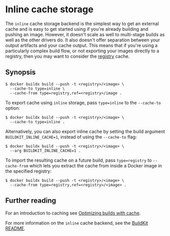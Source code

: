 # Inline cache storage

The `inline` cache storage backend is the simplest way to get an external cache
and is easy to get started using if you're already building and pushing an
image. However, it doesn't scale as well to multi-stage builds as well as the
other drivers do. It also doesn't offer separation between your output artifacts
and your cache output. This means that if you're using a particularly complex
build flow, or not exporting your images directly to a registry, then you may
want to consider the [registry](./registry.md) cache.

## Synopsis

```console
$ docker buildx build --push -t <registry>/<image> \
  --cache-to type=inline \
  --cache-from type=registry,ref=<registry>/image .
```

To export cache using `inline` storage, pass `type=inline` to the `--cache-to`
option:

```console
$ docker buildx build --push -t <registry>/<image> \
  --cache-to type=inline .
```

Alternatively, you can also export inline cache by setting the build argument
`BUILDKIT_INLINE_CACHE=1`, instead of using the `--cache-to` flag:

```console
$ docker buildx build --push -t <registry>/<image> \
  --arg BUILDKIT_INLINE_CACHE=1 .
```

To import the resulting cache on a future build, pass `type=registry` to
`--cache-from` which lets you extract the cache from inside a Docker image in
the specified registry:

```console
$ docker buildx build --push -t <registry>/<image> \
  --cache-from type=registry,ref=<registry>/<image> .
```

## Further reading

For an introduction to caching see
[Optimizing builds with cache](https://docs.docker.com/build/building/cache).

For more information on the `inline` cache backend, see the
[BuildKit README](https://github.com/moby/buildkit#inline-push-image-and-cache-together).
